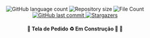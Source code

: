 <p align="center">
  <img alt="GitHub language count" src="https://img.shields.io/github/languages/count/crismassini/Project-Tela-Pedido?color=%2304D361">

  <img alt="Repository size" src="https://img.shields.io/github/repo-size/crismassini/Project-Tela-Pedido">
  <img alt="File Count" src="https://img.shields.io/github/directory-file-count/crismassini/Project-Tela-Pedido">
  
  <a href="https://github.com/crismassini/Project-Tela-Pedido/commits/master">
    <img alt="GitHub last commit" src="https://img.shields.io/github/last-commit/crismassini/Project-Tela-Pedido">
  </a>
    
   <a href="https://github.com/crismassini/Project-Tela-Pedido/stargazers">
    <img alt="Stargazers" src="https://img.shields.io/github/stars/crismassini/Project-Tela-Pedido?style=social">
  </a>

</p>
<h4 align="center"> 
	🚧 Tela de Pedido ♻️ Em Construção 🚀 🚧
</h4>

